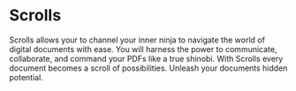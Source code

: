 # Scrolls

Scrolls allows your to channel your inner ninja to navigate the world of digital documents with ease. You will harness the power to communicate, collaborate, and command your PDFs like a true shinobi. With Scrolls every document becomes a scroll of possibilities. Unleash your documents hidden potential.
